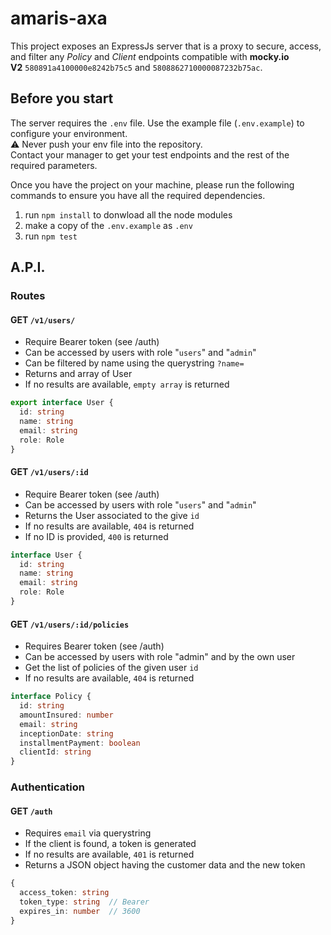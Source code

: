 amaris-axa
==========

This project exposes an ExpressJs server that is a proxy to secure, access, and filter any _Policy_ and _Client_ endpoints compatible 
with **mocky.io V2** `580891a4100000e8242b75c5` and `5808862710000087232b75ac`.

## Before you start

The server requires the `.env` file. Use the example file (`.env.example`) to configure your environment.<br/>
:warning: Never push your env file into the repository.<br/>
Contact your manager to get your test endpoints and the rest of the required parameters.

Once you have the project on your machine, please run the following commands to ensure you have all the required dependencies.

 1. run `npm install` to donwload all the node modules
 2. make a copy of the `.env.example` as `.env`
 3. run `npm test`


## A.P.I.

### Routes

#### GET `/v1/users/`
 - Require Bearer token (see /auth)
 - Can be accessed by users with role "`users`" and "`admin`"
 - Can be filtered by name using the querystring `?name=`
 - Returns and array of User
 - If no results are available, `empty array` is returned

```typescript
export interface User {
  id: string
  name: string
  email: string
  role: Role
}
```

#### GET `/v1/users/:id`
 - Require Bearer token (see /auth)
 - Can be accessed by users with role "`users`" and "`admin`"
 - Returns the User associated to the give `id`
 - If no results are available, `404` is returned
 - If no ID is provided, `400` is returned

```typescript
interface User {
  id: string
  name: string
  email: string
  role: Role
}
```

#### GET `/v1/users/:id/policies`
 - Requires  Bearer token (see /auth)
 - Can be accessed by users with role "admin" and by the own user
 - Get the list of policies of the given user `id`
 - If no results are available, `404` is returned

```typescript
interface Policy {
  id: string
  amountInsured: number
  email: string
  inceptionDate: string
  installmentPayment: boolean
  clientId: string
}
```

### Authentication

#### GET `/auth`
 - Requires `email` via querystring
 - If the client is found, a token is generated
 - If no results are available, `401` is returned
 - Returns a JSON object having the customer data and the new token

```typescript
{
  access_token: string
  token_type: string  // Bearer
  expires_in: number  // 3600
}
```